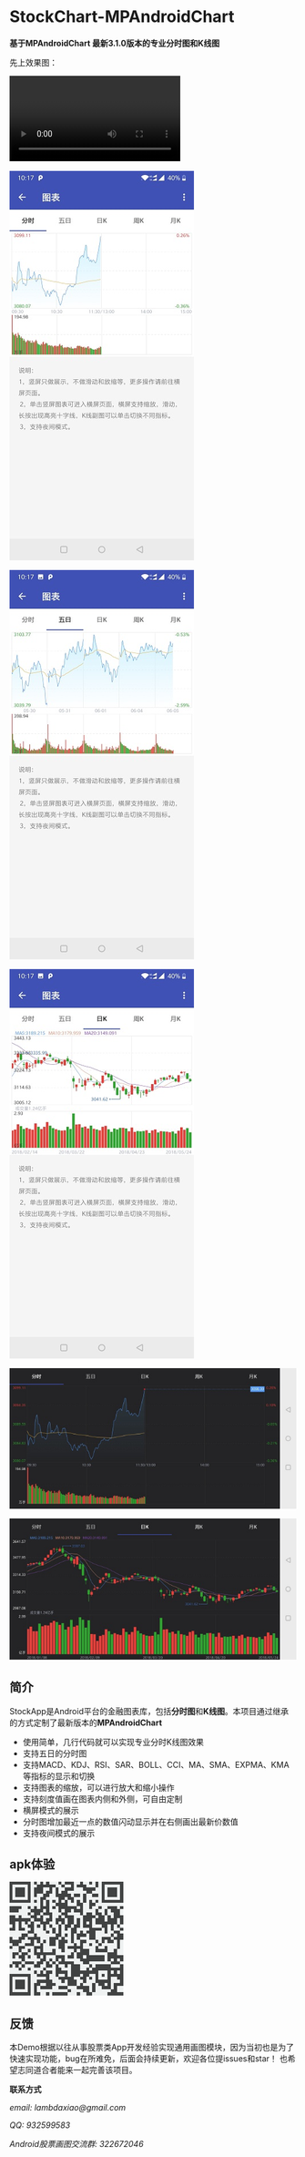 # StockChart-MPAndroidChart

**基于MPAndroidChart 最新3.1.0版本的专业分时图和K线图**

先上效果图：

![Image text](screenshot/record.mp4)

![Image text](screenshot/oneday.jpg)

![Image text](screenshot/fiveday.jpg)

![Image text](screenshot/kline.jpg)

![Image text](screenshot/oneday-land.jpg)

![Image text](screenshot/kline-land.jpg)

## 简介

StockApp是Android平台的金融图表库，包括**分时图**和**K线图**。本项目通过继承的方式定制了最新版本的**MPAndroidChart**

- 使用简单，几行代码就可以实现专业分时K线图效果
- 支持五日的分时图
- 支持MACD、KDJ、RSI、SAR、BOLL、CCI、MA、SMA、EXPMA、KMA等指标的显示和切换
- 支持图表的缩放，可以进行放大和缩小操作
- 支持刻度值画在图表内侧和外侧，可自由定制
- 横屏模式的展示
- 分时图增加最近一点的数值闪动显示并在右侧画出最新价数值
- 支持夜间模式的展示

## apk体验

   ![Image text](screenshot/stockChart.png)

## 反馈

本Demo根据以往从事股票类App开发经验实现通用画图模块，因为当初也是为了快速实现功能，bug在所难免，后面会持续更新，欢迎各位提issues和star！
也希望志同道合者能来一起完善该项目。

**联系方式**

_email: lambdaxiao@gmail.com_

_QQ: 932599583_

_Android股票画图交流群: 322672046_
